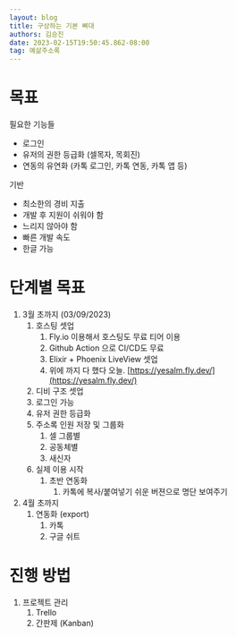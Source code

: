 ```yaml
---
layout: blog
title: 구상하는 기본 뼈대
authors: 김승진
date: 2023-02-15T19:50:45.862-08:00
tag: 예삶주소록
---
```

# 목표

필요한 기능들

- 로그인
- 유저의 권한 등급화 (셀목자, 목회진)
- 연동의 유연화 (카톡 로그인, 카톡 연동, 카톡 앱 등)

기반 

- 최소한의 경비 지출
- 개발 후 지원이 쉬워야 함
- 느리지 않아야 함
- 빠른 개발 속도
- 한글 가능





# 단계별 목표

1. 3월 초까지 (03/09/2023)
   1. 호스팅 셋업
      1. Fly.io 이용해서 호스팅도 무료 티어 이용
      1. Github Action 으로 CI/CD도 무료
      1. Elixir + Phoenix LiveView 셋업
      1. 위에 까지 다 했다 오늘. [https://yesalm.fly.dev/](https://yesalm.fly.dev/)
   1. 디비 구조 셋업
   1. 로그인 가능
   1. 유저 권한 등급화
   1. 주소록 인원 저장 및 그룹화
      1. 셀 그룹별
      1. 공동체별
      1. 새신자
   1. 실제 이용 시작
      1. 초반 연동화
         1. 카톡에 복사/붙여넣기 쉬운 버젼으로 명단 보여주기
1. 4월 초까지
   1. 연동화 (export)
      1. 카톡
      1. 구글 쉬트

# 진행 방법

1. 프로젝트 관리
   1. Trello
   1. 간판제 (Kanban)




